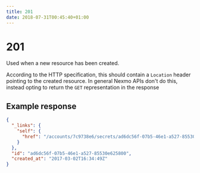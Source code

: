```yaml
---
title: 201
date: 2018-07-31T00:45:40+01:00
---
```


# 201

Used when a new resource has been created. 

According to the HTTP specification, this should contain a `Location` header pointing to the created resource. In general Nexmo APIs don't do this, instead opting to return the `GET` representation in the response

## Example response

```json
{
  "_links": {
    "self": {
      "href": "/accounts/7c9738e6/secrets/ad6dc56f-07b5-46e1-a527-85530e625800"
    }
  },
  "id": "ad6dc56f-07b5-46e1-a527-85530e625800",
  "created_at": "2017-03-02T16:34:49Z"
}
```

